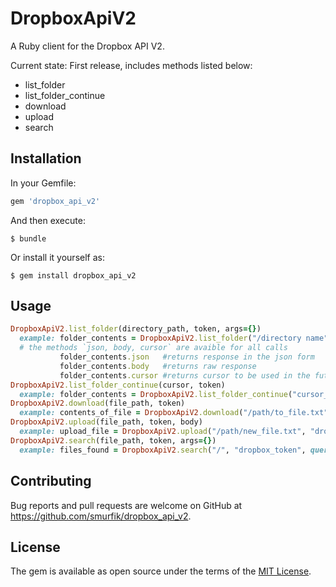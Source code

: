 # DropboxApiV2

A Ruby client for the Dropbox API V2.

Current state: First release, includes methods listed below:

* list_folder
* list_folder_continue
* download
* upload
* search

## Installation

In your Gemfile:

```ruby
gem 'dropbox_api_v2'
```

And then execute:

    $ bundle

Or install it yourself as:

    $ gem install dropbox_api_v2

## Usage

```ruby
DropboxApiV2.list_folder(directory_path, token, args={})
  example: folder_contents = DropboxApiV2.list_folder("/directory name", "dropbox_token", recursive: true)
  # the methods `json, body, cursor` are avaible for all calls
           folder_contents.json   #returns response in the json form
           folder_contents.body   #returns raw response
           folder_contents.cursor #returns cursor to be used in the future
DropboxApiV2.list_folder_continue(cursor, token)
  example: folder_contents = DropboxApiV2.list_folder_continue("cursor_from_previous_call", "dropbox_token")
DropboxApiV2.download(file_path, token)
  example: contents_of_file = DropboxApiV2.download("/path/to_file.txt", "dropbox_token")
DropboxApiV2.upload(file_path, token, body)
  example: upload_file = DropboxApiV2.upload("/path/new_file.txt", "dropbox_token", "content_to_write_in_the_file")
DropboxApiV2.search(file_path, token, args={})
  example: files_found = DropboxApiV2.search("/", "dropbox_token", query: "file_name")
```

## Contributing

Bug reports and pull requests are welcome on GitHub at https://github.com/smurfik/dropbox_api_v2.

## License

The gem is available as open source under the terms of the [MIT License](http://opensource.org/licenses/MIT).
